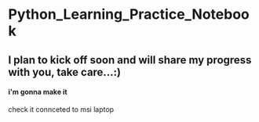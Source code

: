 # Python_Learning_Practice_Notebook

## I plan to kick off soon and will share my progress with you, take care...:)

#### i'm gonna make it 

check it connceted to msi laptop
